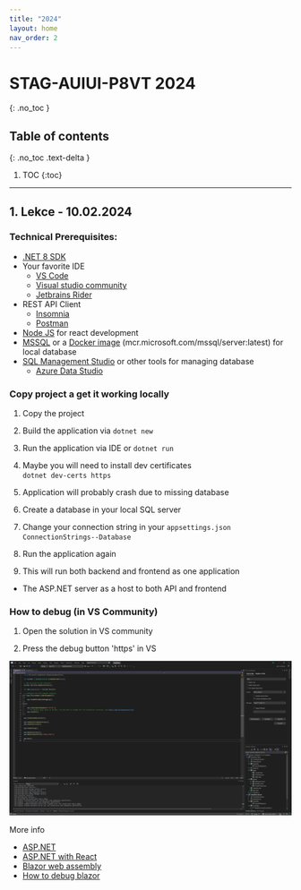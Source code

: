 ```yaml
---
title: "2024"
layout: home
nav_order: 2
---
```


# STAG-AUIUI-P8VT 2024
{: .no_toc }

## Table of contents
{: .no_toc .text-delta }

1. TOC
{:toc}

---

## 1. Lekce - 10.02.2024


### Technical Prerequisites:

- [.NET 8 SDK](https://dotnet.microsoft.com/en-us/download/dotnet/8.0)
- Your favorite IDE
    - [VS Code](https://code.visualstudio.com/)
    - [Visual studio community](https://visualstudio.microsoft.com/cs/vs/community/)
    - [Jetbrains Rider](https://www.jetbrains.com/rider/)
- REST API Client
    - [Insomnia](https://insomnia.rest/)
    - [Postman](https://www.postman.com/)
- [Node JS](https://nodejs.org/en/) for react development
- [MSSQL](https://www.google.com/url?sa=t&rct=j&q=&esrc=s&source=web&cd=&ved=2ahUKEwjUwczW8bmDAxU11gIHHZcPB90QFnoECBIQAQ&url=https%3A%2F%2Fwww.microsoft.com%2Fen-us%2Fsql-server%2Fsql-server-downloads&usg=AOvVaw0d74lgRcnfX6ZThGwL_ED6&opi=89978449) or a [Docker image](https://hub.docker.com/_/microsoft-mssql-server) (mcr.microsoft.com/mssql/server:latest) for local database
- [SQL Management Studio](https://learn.microsoft.com/en-us/sql/ssms/download-sql-server-management-studio-ssms?view=sql-server-ver16) or other tools for managing database
  - [Azure Data Studio](https://azure.microsoft.com/en-us/products/data-studio)

### Copy project a get it working locally

1. Copy the project

2. Build the application via `dotnet new`

3. Run the application via IDE or `dotnet run`

4. Maybe you will need to install dev certificates  
   `dotnet dev-certs https `

5. Application will probably crash due to missing database

6. Create a database in your local SQL server

7. Change your connection string in your `appsettings.json` `ConnectionStrings--Database`

8. Run the application again

9. This will run both backend and frontend as one application
  - The ASP.NET server as a host to both API and frontend

### How to debug (in VS Community)

1. Open the solution in VS community

2. Press the debug button 'https' in VS

![Image](./VS_Debug.png)

More info

- [ASP.NET](https://dotnet.microsoft.com/en-us/apps/aspnet)
- [ASP.NET with React](https://learn.microsoft.com/cs-cz/aspnet/core/client-side/spa/react?view=aspnetcore-7.0&tabs=visual-studio)
- [Blazor web assembly](https://learn.microsoft.com/cs-cz/aspnet/core/client-side/spa/react?view=aspnetcore-7.0&tabs=visual-studio)
- [How to debug blazor](https://learn.microsoft.com/en-us/aspnet/core/blazor/debug)
